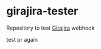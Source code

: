 # girajira-tester
Repository to test [Girajira](https://github.com/oborba/girajira) webhook 

test pr again
